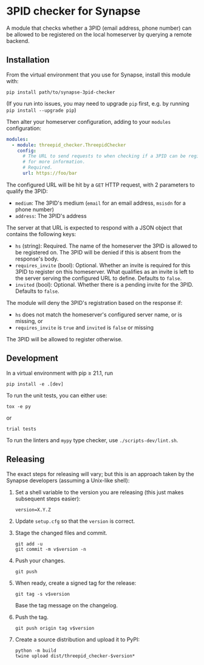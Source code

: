 # 3PID checker for Synapse

A module that checks whether a 3PID (email address, phone number) can be allowed to be
registered on the local homeserver by querying a remote backend.

## Installation

From the virtual environment that you use for Synapse, install this module with:
```shell
pip install path/to/synapse-3pid-checker
```
(If you run into issues, you may need to upgrade `pip` first, e.g. by running
`pip install --upgrade pip`)

Then alter your homeserver configuration, adding to your `modules` configuration:
```yaml
modules:
  - module: threepid_checker.ThreepidChecker
    config:
      # The URL to send requests to when checking if a 3PID can be registered. See below
      # for more information.
      # Required.
      url: https://foo/bar
```

The configured URL will be hit by a `GET` HTTP request, with 2 parameters to qualify the 3PID:

* `medium`: The 3PID's medium (`email` for an email address, `msisdn` for a phone number)
* `address`: The 3PID's address

The server at that URL is expected to respond with a JSON object that contains the following keys:

* `hs` (string): Required. The name of the homeserver the 3PID is allowed to be registered
                 on. The 3PID will be denied if this is absent from the response's body.
* `requires_invite` (bool): Optional. Whether an invite is required for this 3PID to register 
                            on this homeserver. What qualifies as an invite is left to the
                            server serving the configured URL to define. Defaults to `false`.
* `invited` (bool): Optional. Whether there is a pending invite for the 3PID. Defaults to `false`.

The module will deny the 3PID's registration based on the response if:

* `hs` does not match the homeserver's configured server name, or is missing, or
* `requires_invite` is `true` and `invited` is `false` or missing

The 3PID will be allowed to register otherwise.


## Development

In a virtual environment with pip ≥ 21.1, run
```shell
pip install -e .[dev]
```

To run the unit tests, you can either use:
```shell
tox -e py
```
or
```shell
trial tests
```

To run the linters and `mypy` type checker, use `./scripts-dev/lint.sh`.


## Releasing

The exact steps for releasing will vary; but this is an approach taken by the
Synapse developers (assuming a Unix-like shell):

 1. Set a shell variable to the version you are releasing (this just makes
    subsequent steps easier):
    ```shell
    version=X.Y.Z
    ```

 2. Update `setup.cfg` so that the `version` is correct.

 3. Stage the changed files and commit.
    ```shell
    git add -u
    git commit -m v$version -n
    ```

 4. Push your changes.
    ```shell
    git push
    ```

 5. When ready, create a signed tag for the release:
    ```shell
    git tag -s v$version
    ```
    Base the tag message on the changelog.

 6. Push the tag.
    ```shell
    git push origin tag v$version
    ```

 7. Create a source distribution and upload it to PyPI:
    ```shell
    python -m build
    twine upload dist/threepid_checker-$version*
    ```
